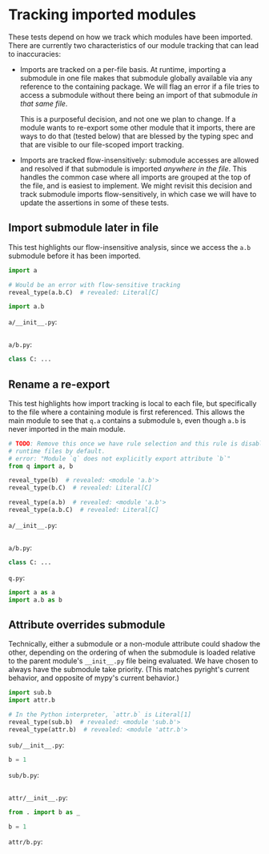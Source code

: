 # Tracking imported modules

These tests depend on how we track which modules have been imported. There are currently two
characteristics of our module tracking that can lead to inaccuracies:

- Imports are tracked on a per-file basis. At runtime, importing a submodule in one file makes that
    submodule globally available via any reference to the containing package. We will flag an error
    if a file tries to access a submodule without there being an import of that submodule _in that
    same file_.

    This is a purposeful decision, and not one we plan to change. If a module wants to re-export some
    other module that it imports, there are ways to do that (tested below) that are blessed by the
    typing spec and that are visible to our file-scoped import tracking.

- Imports are tracked flow-insensitively: submodule accesses are allowed and resolved if that
    submodule is imported _anywhere in the file_. This handles the common case where all imports are
    grouped at the top of the file, and is easiest to implement. We might revisit this decision and
    track submodule imports flow-sensitively, in which case we will have to update the assertions in
    some of these tests.

## Import submodule later in file

This test highlights our flow-insensitive analysis, since we access the `a.b` submodule before it
has been imported.

```py
import a

# Would be an error with flow-sensitive tracking
reveal_type(a.b.C)  # revealed: Literal[C]

import a.b
```

`a/__init__.py`:

```py
```

`a/b.py`:

```py
class C: ...
```

## Rename a re-export

This test highlights how import tracking is local to each file, but specifically to the file where a
containing module is first referenced. This allows the main module to see that `q.a` contains a
submodule `b`, even though `a.b` is never imported in the main module.

```py
# TODO: Remove this once we have rule selection and this rule is disabled for
# runtime files by default.
# error: "Module `q` does not explicitly export attribute `b`"
from q import a, b

reveal_type(b)  # revealed: <module 'a.b'>
reveal_type(b.C)  # revealed: Literal[C]

reveal_type(a.b)  # revealed: <module 'a.b'>
reveal_type(a.b.C)  # revealed: Literal[C]
```

`a/__init__.py`:

```py
```

`a/b.py`:

```py
class C: ...
```

`q.py`:

```py
import a as a
import a.b as b
```

## Attribute overrides submodule

Technically, either a submodule or a non-module attribute could shadow the other, depending on the
ordering of when the submodule is loaded relative to the parent module's `__init__.py` file being
evaluated. We have chosen to always have the submodule take priority. (This matches pyright's
current behavior, and opposite of mypy's current behavior.)

```py
import sub.b
import attr.b

# In the Python interpreter, `attr.b` is Literal[1]
reveal_type(sub.b)  # revealed: <module 'sub.b'>
reveal_type(attr.b)  # revealed: <module 'attr.b'>
```

`sub/__init__.py`:

```py
b = 1
```

`sub/b.py`:

```py
```

`attr/__init__.py`:

```py
from . import b as _

b = 1
```

`attr/b.py`:

```py
```
